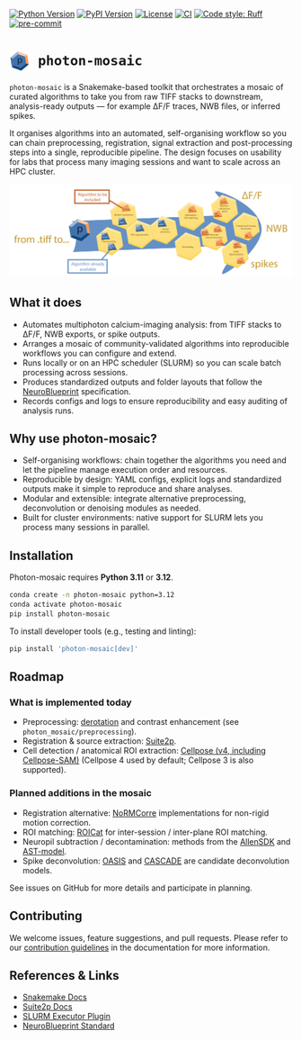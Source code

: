 [![Python Version](https://img.shields.io/pypi/pyversions/photon-mosaic.svg)](https://pypi.org/project/photon-mosaic)
[![PyPI Version](https://img.shields.io/pypi/v/photon-mosaic.svg)](https://pypi.org/project/photon-mosaic)
[![License](https://img.shields.io/badge/License-BSD_3--Clause-orange.svg)](https://opensource.org/licenses/BSD-3-Clause)
[![CI](https://img.shields.io/github/actions/workflow/status/neuroinformatics-unit/photon-mosaic/test_and_deploy.yml?label=CI)](https://github.com/neuroinformatics-unit/photon-mosaic/actions)
[![Code style: Ruff](https://img.shields.io/endpoint?url=https://raw.githubusercontent.com/astral-sh/ruff/main/assets/badge/format.json)](https://github.com/astral-sh/ruff)
[![pre-commit](https://img.shields.io/badge/pre--commit-enabled-brightgreen?logo=pre-commit&logoColor=white)](https://github.com/pre-commit/pre-commit)


# <img src="docs/source/_static/logo.png" alt="photon-mosaic logo" width="36" style="vertical-align: middle; margin-right:8px"> `photon-mosaic`
`photon-mosaic` is a Snakemake-based toolkit that orchestrates a mosaic of curated algorithms to take you from raw TIFF stacks to downstream, analysis-ready outputs — for example ΔF/F traces, NWB files, or inferred spikes.

It organises algorithms into an automated, self-organising workflow so you can chain preprocessing, registration, signal extraction and post-processing steps into a single, reproducible pipeline. The design focuses on usability for labs that process many imaging sessions and want to scale across an HPC cluster.

<p align="center">
  <img src="https://raw.githubusercontent.com/neuroinformatics-unit/photon-mosaic/refs/heads/improve-docs/docs/source/_static/pm_illustration1.png" alt="photon-mosaic"/>
</p>

## What it does
- Automates multiphoton calcium-imaging analysis: from TIFF stacks to ΔF/F, NWB exports, or spike outputs.
- Arranges a mosaic of community-validated algorithms into reproducible workflows you can configure and extend.
- Runs locally or on an HPC scheduler (SLURM) so you can scale batch processing across sessions.
- Produces standardized outputs and folder layouts that follow the [NeuroBlueprint](https://neuroblueprint.neuroinformatics.dev/latest/index.html) specification.
- Records configs and logs to ensure reproducibility and easy auditing of analysis runs.

## Why use photon-mosaic?
- Self-organising workflows: chain together the algorithms you need and let the pipeline manage execution order and resources.
- Reproducible by design: YAML configs, explicit logs and standardized outputs make it simple to reproduce and share analyses.
- Modular and extensible: integrate alternative preprocessing, deconvolution or denoising modules as needed.
- Built for cluster environments: native support for SLURM lets you process many sessions in parallel.

## Installation

Photon-mosaic requires **Python 3.11** or **3.12**.

```bash
conda create -n photon-mosaic python=3.12
conda activate photon-mosaic
pip install photon-mosaic
```

To install developer tools (e.g., testing and linting):

```bash
pip install 'photon-mosaic[dev]'
```


## Roadmap
### What is implemented today
- Preprocessing: [derotation](https://github.com/neuroinformatics-unit/derotation) and contrast enhancement (see `photon_mosaic/preprocessing`).
- Registration & source extraction: [Suite2p](https://github.com/MouseLand/suite2p).
- Cell detection / anatomical ROI extraction: [Cellpose (v4, including Cellpose-SAM)](https://github.com/MouseLand/cellpose) (Cellpose 4 used by default; Cellpose 3 is also supported).

### Planned additions in the mosaic
- Registration alternative: [NoRMCorre](https://github.com/flatironinstitute/NoRMCorre) implementations for non-rigid motion correction.
- ROI matching: [ROICat](https://github.com/RichieHakim/ROICaT) for inter-session / inter-plane ROI matching.
- Neuropil subtraction / decontamination: methods from the [AllenSDK](https://allensdk.readthedocs.io/en/latest/allensdk.brain_observatory.r_neuropil.html) and [AST-model](https://github.com/znamlab/2p-preprocess).
- Spike deconvolution: [OASIS](https://github.com/j-friedrich/OASIS) and [CASCADE](https://github.com/berenslab/CASCADE) are candidate deconvolution models.

See issues on GitHub for more details and participate in planning.

## Contributing

We welcome issues, feature suggestions, and pull requests. Please refer to our [contribution guidelines](https://photon-mosaic.neuroinformatics.dev/user_guide/index.html) in the documentation for more information.

## References & Links

- [Snakemake Docs](https://snakemake.readthedocs.io/en/stable/)
- [Suite2p Docs](https://suite2p.readthedocs.io/en/latest/)
- [SLURM Executor Plugin](https://snakemake.github.io/snakemake-plugin-catalog/plugins/executor/slurm.html)
- [NeuroBlueprint Standard](https://neuroblueprint.neuroinformatics.dev/latest/index.html)
